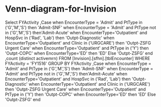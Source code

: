 # Venn-diagram-for-Invision


Select FYActivity
,Case when EncounterType = 'Admit' and PtType in ('G','M','S') then 'Admit-SNF'
       when EncounterType = 'Admit' and PtType not in ('G','M','S') then'Admit-Acute'
       when EncounterType='Outpatient' and HospSvc in ('Rad', 'Lab') then 'Outpt-Diagnostic'
       when EncounterType='Outpatient' and Clinic in ('URGCARE') then 'Outpt-ZSFG Urgent Care'
       when EncounterType='Outpatient' and PtType in ('Y') then 'Outpt-COPC'
       when EncounterType='ED' then 'ED'
       Else 'Outpt-ZSFG' end
       ,count (distinct activemrn)
FROM [Invision].[sfhn].[tblEncounter]
                    WHERE FYActivity = 'FY1516'
GROUP BY
FYActivity
,Case when EncounterType = 'Admit' and PtType in ('G','M','S') then 'Admit-SNF'
       when EncounterType = 'Admit' and PtType not in ('G','M','S') then'Admit-Acute'
       when EncounterType='Outpatient' and HospSvc in ('Rad', 'Lab') then 'Outpt-Diagnostic'
       when EncounterType='Outpatient' and Clinic in ('URGCARE') then 'Outpt-ZSFG Urgent Care'
       when EncounterType='Outpatient' and PtType in ('Y') then 'Outpt-COPC'
       when EncounterType='ED' then 'ED'
       Else 'Outpt-ZSFG' end

